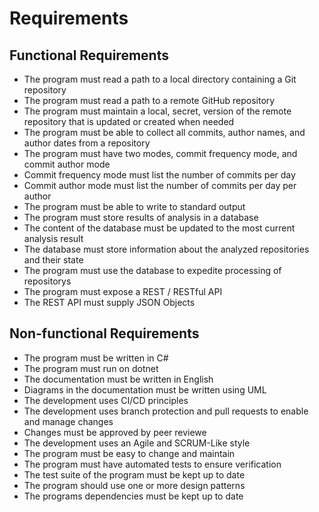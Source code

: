 # Requirements

## Functional Requirements

* The program must read a path to a local directory containing a Git repository
* The program must read a path to a remote GitHub repository
* The program must maintain a local, secret, version of the remote repository that is updated or created when needed
* The program must be able to collect all commits, author names, and author dates from a repository
* The program must have two modes, commit frequency mode, and commit author mode
* Commit frequency mode must list the number of commits per day
* Commit author mode must list the number of commits per day per author
* The program must be able to write to standard output
* The program must store results of analysis in a database
* The content of the database must be updated to the most current analysis result
* The database must store information about the analyzed repositories and their state
* The program must use the database to expedite processing of repositorys
* The program must expose a REST / RESTful API
* The REST API must supply JSON Objects

## Non-functional Requirements

* The program must be written in C#
* The program must run on dotnet
* The documentation must be written in English
* Diagrams in the documentation must be written using UML
* The development uses CI/CD principles
* The development uses branch protection and pull requests to enable and manage changes
* Changes must be approved by peer reviewe
* The development uses an Agile and SCRUM-Like style
* The program must be easy to change and maintain
* The program must have automated tests to ensure verification
* The test suite of the program must be kept up to date
* The program should use one or more design patterns
* The programs dependencies must be kept up to date

